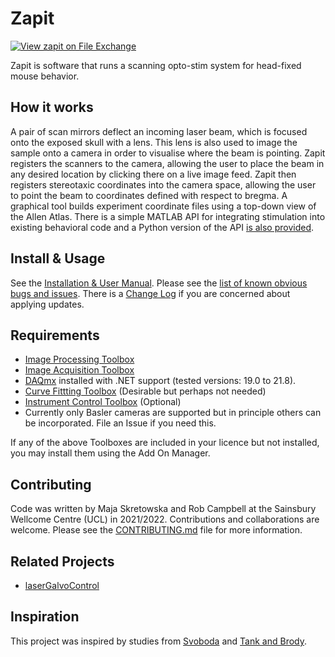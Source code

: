 # Zapit
[![View zapit on File Exchange](https://www.mathworks.com/matlabcentral/images/matlab-file-exchange.svg)](https://uk.mathworks.com/matlabcentral/fileexchange/122142-zapit)

Zapit is software that runs a scanning opto-stim system for head-fixed mouse behavior.

## How it works
A pair of scan mirrors deflect an incoming laser beam, which is focused onto the exposed skull with a lens.
This lens is also used to image the sample onto a camera in order to visualise where the beam is pointing.
Zapit registers the scanners to the camera, allowing the user to place the beam in any desired location by clicking there on a live image feed.
Zapit then registers stereotaxic coordinates into the camera space, allowing the user to point the beam to coordinates defined with respect to bregma. 
A graphical tool builds experiment coordinate files using a top-down view of the Allen Atlas.
There is a simple MATLAB API for integrating stimulation into existing behavioral code and a Python version of the API [is also provided](https://github.com/Zapit-Optostim/zapit-Python-Bridge).


## Install & Usage
See the [Installation & User Manual](https://zapit.gitbook.io/user-guide/).
Please see the [list of known obvious bugs and issues](https://github.com/Zapit-Optostim/zapit/issues?q=is%3Aissue+is%3Aopen+label%3A%22Known+obvious+issue%22).
There is a [Change Log](CHANGELOG.md) if you are concerned about applying updates.


## Requirements
* [Image Processing Toolbox](https://www.mathworks.com/help/images/index.html)
* [Image Acquisition Toolbox](https://www.mathworks.com/products/image-acquisition.html)
* [DAQmx](https://www.ni.com/en-gb/support/downloads/drivers/download.ni-daqmx.html) installed with .NET support (tested versions: 19.0 to 21.8).
* [Curve Fittting Toolbox](https://www.mathworks.com/help/curvefit/) (Desirable but perhaps not needed)
* [Instrument Control Toolbox](https://uk.mathworks.com/products/instrument.html) (Optional)
* Currently only Basler cameras are supported but in principle others can be incorporated. File an Issue if you need this. 

If any of the above Toolboxes are included in your licence but not installed, you may install them using the Add On Manager.

## Contributing
Code was written by Maja Skretowska and Rob Campbell at the Sainsbury Wellcome Centre (UCL) in 2021/2022.
Contributions and collaborations are welcome.
Please see the [CONTRIBUTING.md](CONTRIBUTING.md) file for more information.


## Related Projects
* [laserGalvoControl](https://github.com/BrainCOGS/laserGalvoControl)


## Inspiration
This project was inspired by studies from [Svoboda](https://www.cell.com/neuron/fulltext/S0896-6273(13)00924-0) and [Tank and Brody](https://elifesciences.org/articles/70263). 

